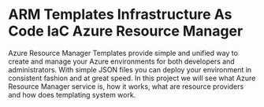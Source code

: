 # ARM Templates Infrastructure As Code IaC Azure Resource Manager

Azure Resource Manager Templates provide simple and unified way to create and manage your Azure environments for both developers and administrators. With simple JSON files you can deploy your environment in consistent fashion and at great speed. In this project we will see what Azure Resource Manager service is, how it works, what are resource providers and how does templating system work.

